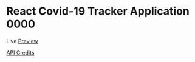 # React Covid-19 Tracker Application 0000

Live [Preview](https://covid19-tracker-mr62.web.app/)

[API Credits](https://covid19.mathdro.id/api/)
